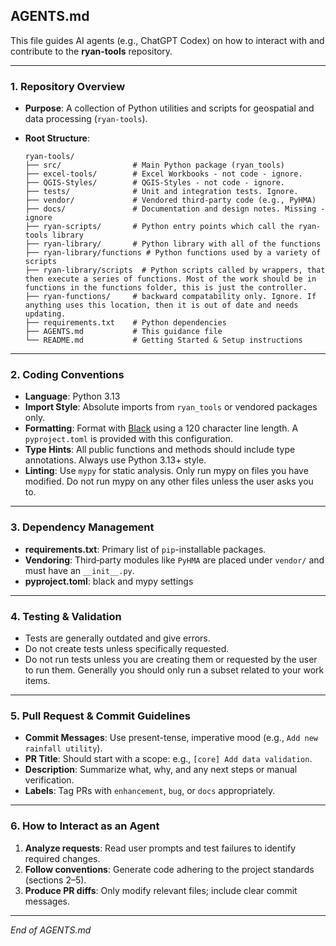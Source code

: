 ## AGENTS.md

This file guides AI agents (e.g., ChatGPT Codex) on how to interact with and contribute to the **ryan-tools** repository.

---

### 1. Repository Overview

* **Purpose**: A collection of Python utilities and scripts for geospatial and data processing (`ryan-tools`).
* **Root Structure**:

  ```
  ryan-tools/
  ├── src/                # Main Python package (ryan_tools)
  ├── excel-tools/        # Excel Workbooks - not code - ignore.
  ├── QGIS-Styles/        # QGIS-Styles - not code - ignore.
  ├── tests/              # Unit and integration tests. Ignore.
  ├── vendor/             # Vendored third-party code (e.g., PyHMA)
  ├── docs/               # Documentation and design notes. Missing - ignore
  ├── ryan-scripts/       # Python entry points which call the ryan-tools library
  ├── ryan-library/       # Python library with all of the functions
  ├── ryan-library/functions # Python functions used by a variety of scripts
  ├── ryan-library/scripts  # Python scripts called by wrappers, that then execute a series of functions. Most of the work should be in functions in the functions folder, this is just the controller.
  ├── ryan-functions/     # backward compatability only. Ignore. If anything uses this location, then it is out of date and needs updating.
  ├── requirements.txt    # Python dependencies
  ├── AGENTS.md           # This guidance file
  └── README.md           # Getting Started & Setup instructions
  ```

---

### 2. Coding Conventions

* **Language**: Python 3.13
* **Import Style**: Absolute imports from `ryan_tools` or vendored packages only.
* **Formatting**: Format with [Black](https://github.com/psf/black) using a 120 character line length. A
  `pyproject.toml` is provided with this configuration.
* **Type Hints**: All public functions and methods should include type annotations. Always use Python 3.13+ style.
* **Linting**: Use `mypy` for static analysis. Only run mypy on files you have modified. Do not run mypy on any other files unless the user asks you to.

---

### 3. Dependency Management

* **requirements.txt**: Primary list of `pip`-installable packages.
* **Vendoring**: Third‑party modules like `PyHMA` are placed under `vendor/` and must have an `__init__.py`.
* **pyproject.toml**: black and mypy settings

---

### 4. Testing & Validation

* Tests are generally outdated and give errors.
* Do not create tests unless specifically requested.
* Do not run tests unless you are creating them or requested by the user to run them. Generally you should only run a subset related to your work items.

---

### 5. Pull Request & Commit Guidelines

* **Commit Messages**: Use present-tense, imperative mood (e.g., `Add new rainfall utility`).
* **PR Title**: Should start with a scope: e.g., `[core] Add data validation`.
* **Description**: Summarize what, why, and any next steps or manual verification.
* **Labels**: Tag PRs with `enhancement`, `bug`, or `docs` appropriately.

---

### 6. How to Interact as an Agent

1. **Analyze requests**: Read user prompts and test failures to identify required changes.
2. **Follow conventions**: Generate code adhering to the project standards (sections 2–5).
3. **Produce PR diffs**: Only modify relevant files; include clear commit messages.

---

*End of AGENTS.md*
